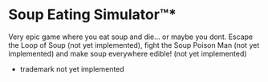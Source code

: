 # Soup Eating Simulator™*
Very epic game where you eat soup and die... or maybe you dont.
Escape the Loop of Soup (not yet implemented), fight the Soup Poison Man (not yet implemented) and make soup everywhere edible! (not yet implemented)

* trademark not yet implemented
